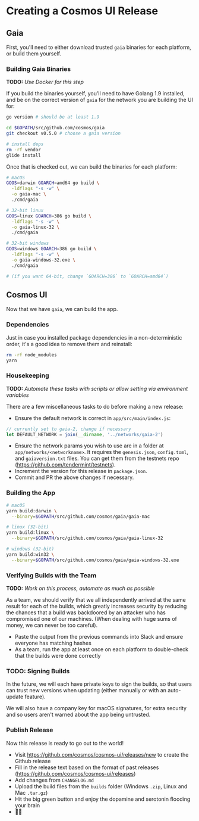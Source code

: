 # Creating a Cosmos UI Release

## Gaia

First, you'll need to either download trusted `gaia` binaries for each platform, or build them yourself.

### Building Gaia Binaries

**TODO:** *Use Docker for this step*

If you build the binaries yourself, you'll need to have Golang 1.9 installed, and be on the correct version of `gaia` for the network you are building the UI for:

```bash
go version # should be at least 1.9

cd $GOPATH/src/github.com/cosmos/gaia
git checkout v0.5.0 # choose a gaia version

# install deps
rm -rf vendor
glide install
```

Once that is checked out, we can build the binaries for each platform:

```bash
# macOS
GOOS=darwin GOARCH=amd64 go build \
  -ldflags "-s -w" \
  -o gaia-mac \
  ./cmd/gaia

# 32-bit linux
GOOS=linux GOARCH=386 go build \
  -ldflags "-s -w" \
  -o gaia-linux-32 \
  ./cmd/gaia

# 32-bit windows
GOOS=windows GOARCH=386 go build \
  -ldflags "-s -w" \
  -o gaia-windows-32.exe \
  ./cmd/gaia

# (if you want 64-bit, change `GOARCH=386` to `GOARCH=amd64`)
```

## Cosmos UI

Now that we have `gaia`, we can build the app.

### Dependencies

Just in case you installed package dependencies in a non-deterministic order, it's a good idea to remove them and reinstall:

```bash
rm -rf node_modules
yarn
```

### Housekeeping

**TODO:** *Automate these tasks with scripts or allow setting via environment variables*

There are a few miscellaneous tasks to do before making a new release:
- Ensure the default network is correct in `app/src/main/index.js`:
```js
// currently set to gaia-2, change if necessary
let DEFAULT_NETWORK = join(__dirname, '../networks/gaia-2')
```
- Ensure the network params you wish to use are in a folder at `app/networks/<networkname>`. It requires the `genesis.json`, `config.toml`, and `gaiaversion.txt` files. You can get them from the testnets repo (https://github.com/tendermint/testnets).
- Increment the version for this release in `package.json`.
- Commit and PR the above changes if necessary.

### Building the App

```bash
# macOS
yarn build:darwin \
  --binary=$GOPATH/src/github.com/cosmos/gaia/gaia-mac

# linux (32-bit)
yarn build:linux \
  --binary=$GOPATH/src/github.com/cosmos/gaia/gaia-linux-32

# windows (32-bit)
yarn build:win32 \
  --binary=$GOPATH/src/github.com/cosmos/gaia/gaia-windows-32.exe
```

### Verifying Builds with the Team

**TODO:** *Work on this process, automate as much as possible*

As a team, we should verify that we all independently arrived at the same result for each of the builds, which greatly increases security by reducing the chances that a build was backdoored by an attacker who has compromised one of our machines. (When dealing with huge sums of money, we can never be too careful).

- Paste the output from the previous commands into Slack and ensure everyone has matching hashes
- As a team, run the app at least once on each platform to double-check that the builds were done correctly

### TODO: Signing Builds

In the future, we will each have private keys to sign the builds, so that users can trust new versions when updating (either manually or with an auto-update feature).

We will also have a company key for macOS signatures, for extra security and so users aren't warned about the app being untrusted.

### Publish Release

Now this release is ready to go out to the world!

- Visit https://github.com/cosmos/cosmos-ui/releases/new to create the Github release
- Fill in the release text based on the format of past releases (https://github.com/cosmos/cosmos-ui/releases)
- Add changes from `CHANGELOG.md`
- Upload the build files from the `builds` folder (Windows `.zip`, Linux and Mac `.tar.gz`)
- Hit the big green button and enjoy the dopamine and serotonin flooding your brain
- 🎊🎉
